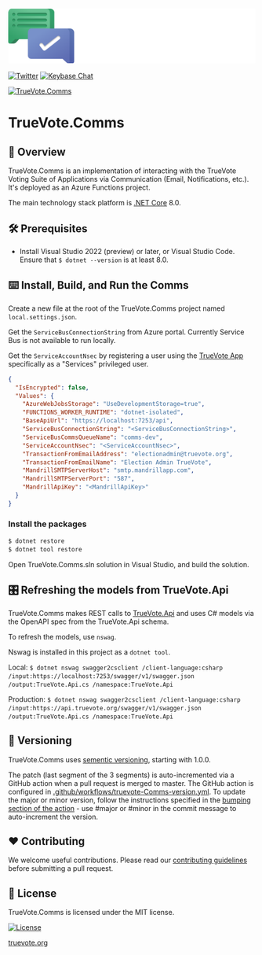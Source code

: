 [![Logo](static/TrueVote_Logo_Text_on_Black.png)](https://truevote.org)

[![Twitter](https://img.shields.io/twitter/follow/TrueVoteOrg?style=social)](https://twitter.com/TrueVoteOrg)
[![Keybase Chat](https://img.shields.io/badge/chat-on%20keybase-7793d8)](https://keybase.io/team/truevote)

[![TrueVote.Comms](https://github.com/TrueVote/TrueVote.Comms/actions/workflows/truevote-comms-github.yml/badge.svg)](https://github.com/TrueVote/TrueVote.Comms/actions/workflows/truevote-comms-github.yml)

# TrueVote.Comms

## 🌈 Overview

TrueVote.Comms is an implementation of interacting with the TrueVote Voting Suite of Applications via Communication (Email, Notifications, etc.). It's deployed as an Azure Functions project.

The main technology stack platform is [.NET Core](https://dotnet.microsoft.com/) 8.0.

## 🛠 Prerequisites

* Install Visual Studio 2022 (preview) or later, or Visual Studio Code. Ensure that `$ dotnet --version` is at least 8.0.

## ⌨️ Install, Build, and Run the Comms

Create a new file at the root of the TrueVote.Comms project named `local.settings.json`.

Get the `ServiceBusConnectionString` from Azure portal. Currently Service Bus is not available to run locally.

Get the `ServiceAccountNsec` by registering a user using the [TrueVote App](https://github.com/TrueVote/TrueVote.Comms) specifically as a "Services" privileged user.


```json
{
  "IsEncrypted": false,
  "Values": {
    "AzureWebJobsStorage": "UseDevelopmentStorage=true",
    "FUNCTIONS_WORKER_RUNTIME": "dotnet-isolated",
    "BaseApiUrl": "https://localhost:7253/api",
    "ServiceBusConnectionString": "<ServiceBusConnectionString>",
    "ServiceBusCommsQueueName": "comms-dev",
    "ServiceAccountNsec": "<ServiceAccountNsec>",
    "TransactionFromEmailAddress": "electionadmin@truevote.org",
    "TransactionFromEmailName": "Election Admin TrueVote",
    "MandrillSMTPServerHost": "smtp.mandrillapp.com",
    "MandrillSMTPServerPort": "587",
    "MandrillApiKey": "<MandrillApiKey>"
  }
}
```

### Install the packages

```bash
$ dotnet restore
$ dotnet tool restore
```
Open TrueVote.Comms.sln solution in Visual Studio, and build the solution.

## 🎛️ Refreshing the models from TrueVote.Api

TrueVote.Comms makes REST calls to [TrueVote.Api](https://github.com/TrueVote/TrueVote.Api/) and uses C# models via the OpenAPI spec from the TrueVote.Api schema.

To refresh the models, use `nswag`.

Nswag is installed in this project as a `dotnet tool`.

Local: `$ dotnet nswag swagger2csclient /client-language:csharp /input:https://localhost:7253/swagger/v1/swagger.json /output:TrueVote.Api.cs /namespace:TrueVote.Api`

Production: `$ dotnet nswag swagger2csclient /client-language:csharp /input:https://api.truevote.org/swagger/v1/swagger.json /output:TrueVote.Api.cs /namespace:TrueVote.Api`

## 🎁 Versioning

TrueVote.Comms uses [sementic versioning](https://semver.org/), starting with 1.0.0.

The patch (last segment of the 3 segments) is auto-incremented via a GitHub action when a pull request is merged to master. The GitHub action is configured in [.github/workflows/truevote-Comms-version.yml](.github/workflows/truevote-Comms-version.yml). To update the major or minor version, follow the instructions specified in the [bumping section of the action](https://github.com/anothrNick/github-tag-action#bumping) - use #major or #minor in the commit message to auto-increment the version.

## ❤️ Contributing

We welcome useful contributions. Please read our [contributing guidelines](CONTRIBUTING.md) before submitting a pull request.

## 📜 License

TrueVote.Comms is licensed under the MIT license.

[![License](https://img.shields.io/github/license/TrueVote/TrueVote.Comms)]((https://github.com/TrueVote/TrueVote.Comms/master/LICENSE))

[truevote.org](https://truevote.org)
<!---
Icons used from: https://emojipedia.org/
--->